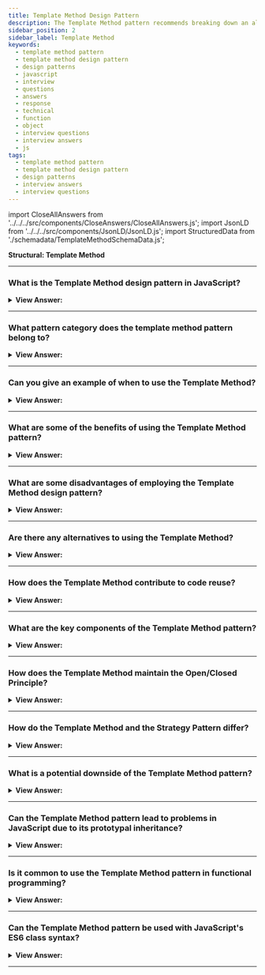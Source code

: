 ```yaml
---
title: Template Method Design Pattern
description: The Template Method pattern recommends breaking down an algorithm into a series of steps and then turning these steps into methods.
sidebar_position: 2
sidebar_label: Template Method
keywords:
  - template method pattern
  - template method design pattern
  - design patterns
  - javascript
  - interview
  - questions
  - answers
  - response
  - technical
  - function
  - object
  - interview questions
  - interview answers
  - js
tags:
  - template method pattern
  - template method design pattern
  - design patterns
  - interview answers
  - interview questions
---
```


import CloseAllAnswers from '../../../src/components/CloseAnswers/CloseAllAnswers.js';
import JsonLD from '../../../src/components/JsonLD/JsonLD.js';
import StructuredData from './schemadata/TemplateMethodSchemaData.js';

<JsonLD data={StructuredData} />

<head>
  <title>Template Method Design Pattern | JavaScript Interview Questions</title>
</head>

**Structural: Template Method**

<CloseAllAnswers />

---

### What is the Template Method design pattern in JavaScript?

<details className='answer'>
  <summary>
    <strong>View Answer:</strong>
  </summary>
  <div>
  <div>
      <strong>Interview Response:</strong> It's a behavioral pattern that defines a program skeleton in a method, deferring some steps to subclasses, which lets subclasses redefine certain steps of an algorithm without changing its structure.
    </div>
    <br/>
    <div>
      <strong>Technical Response:</strong> The Template Method pattern defines a set of stages in an algorithm. Objects that implement these steps keep the algorithm's original structure but have the option to redefine or alter specific steps. This pattern intends to provide the client developer with extensibility.<br/>
    </div>
    <div>
</div><br />
  <div><strong className="codeExample">Code Example:</strong><br /><br />

<img src="/img/javascript-template-method.jpg" /><br /><br />

**This pattern's objects are as follows:**

**AbstractClass** -- example code: _datastore_

- It provides a way for clients to use the template method.
- It uses the template method to define the basic steps of an algorithm.
- It provides hooks (through method overriding) for a client developer to use in implementing the Steps.

**ConcreteClass** -- example code: _MySQL_

- carries out the primitive Steps described in AbstractClass.

<br/>

```js
let datastore = {
  process: function () {
    this.connect();
    this.select();
    this.disconnect();
    return true;
  },
};

function inherit(proto) {
  let F = function () {};
  F.prototype = proto;
  return new F();
}

function run() {
  let mySql = inherit(datastore);

  // implement template steps

  mySql.connect = function () {
    console.log('MySQL: connect step');
  };

  mySql.select = function () {
    console.log('MySQL: select step');
  };

  mySql.disconnect = function () {
    console.log('MySQL: disconnect step');
  };

  mySql.process();
}

run();

/*

OUTPUT:

MySQL: connect step
MySQL: select step
MySQL: disconnect step

*/
```

</div>
 </div>

</details>

---

### What pattern category does the template method pattern belong to?

<details>
  <summary>
    <strong>View Answer:</strong>
  </summary>
  <div>
    <div>
      <strong>Interview Response:</strong> The template method pattern belongs to the behavioral design pattern category in JavaScript, which focuses on communication between objects and how they interact.
    </div>
  </div>
</details>

---

### Can you give an example of when to use the Template Method?

<details>
  <summary>
    <strong>View Answer:</strong>
  </summary>
  <div>
  <div>
      <strong>Interview Response:</strong> You can use the Template Method when you want to let clients extend only particular steps of an algorithm, but not the whole algorithm or its structure.
    </div>
    <br />
    <div>
      <strong>Technical Response:</strong> The template method pattern is useful when you want to define a skeletal structure of an algorithm in JavaScript and allow subclasses to customize some steps.<br/><br/><strong>When to Use the Template Method Pattern:</strong>
    </div>
    <br />
    <div></div>

- The template method pattern solves the problem by employing an algorithm with various versions. You need to divide your method into additional steps implemented in the abstract class when the different implementations share them. On the other hand, we implement the various steps in the concrete classes.
- Another compelling use case for this approach is when you have copied and pasted code (private functions) between various classes.
- Finally, you can employ this strategy if most of your classes exhibit similar tendencies.

<br />
  </div>
</details>

---

### What are some of the benefits of using the Template Method pattern?

<details>
  <summary>
    <strong>View Answer:</strong>
  </summary>
  <div>
  <div>
      <strong>Interview Response:</strong> Benefits of using the Template Method pattern in JavaScript include promoting code reuse, reducing duplication, and providing a clear and flexible structure for algorithms.
    </div>
    <br />
    <div>
      <strong>Technical Response:</strong> Benefits of the Template Method Pattern
    </div>
    <br />
    <div></div>

- It's relatively easy to create a concrete implementation of an algorithm because you're removing common parts of the problem domain using an abstract class.
- Clean code because you avoid duplicate code.
- Ever cleaner code because you separate the algorithm into private methods or functions that are simpler and easier to test.

<br />
  </div>
</details>

---

### What are some disadvantages of employing the Template Method design pattern?

<details>
  <summary>
    <strong>View Answer:</strong>
  </summary>
  <div>
  <div>
      <strong>Interview Response:</strong> Disadvantages of using the Template Method pattern in JavaScript include increased complexity due to the added abstraction layer, and reduced flexibility in the overall design.
    </div>
    <br />
    <div>
      <strong>Technical Response:</strong> Drawbacks of the Template Method Pattern.
    </div>
    <br />
    <div></div>

- You may violate the Liskov Substitution Principle by suppressing a default step implementation through a subclass.
- Some clients may be the only reason the template pattern imposes a specific design.
- The template design is more adaptable than other patterns, and modifications at the high or low level might disrupt implementation, making maintenance difficult.

<br />
  </div>
</details>

---

### Are there any alternatives to using the Template Method?

<details>
  <summary>
    <strong>View Answer:</strong>
  </summary>
  <div>
  <div>
      <strong>Interview Response:</strong> Yes, some alternatives to the Template Method pattern in JavaScript include the Strategy pattern, the Command pattern, and the Decorator pattern.
    </div>
    <br />
    <div>
      <strong>Technical Response:</strong> Yes, there are several alternatives to the Template Method pattern in JavaScript, including the Strategy pattern, which uses composition instead of inheritance, the Command pattern, which encapsulates requests as objects, and the Decorator pattern, which adds functionality to objects dynamically at runtime.
    </div>
    <br />
<br />
  </div>
</details>

---

### How does the Template Method contribute to code reuse?

<details>
  <summary><strong>View Answer:</strong></summary>
  <div>
  <div><strong>Interview Response:</strong> It promotes code reuse by encapsulating common behavior in a superclass while allowing subclasses to implement specific behavior.
  </div>
  </div>
</details>

---

### What are the key components of the Template Method pattern?

<details>
  <summary><strong>View Answer:</strong></summary>
  <div>
  <div><strong>Interview Response:</strong> The key components are an abstract class with a template method containing the algorithm skeleton, and concrete classes that implement these operations.
  </div>
  </div>
</details>

---

### How does the Template Method maintain the Open/Closed Principle?

<details>
  <summary><strong>View Answer:</strong></summary>
  <div>
  <div><strong>Interview Response:</strong> It maintains the Open/Closed Principle by allowing new steps to be added in subclasses without modifying the abstract class or the algorithm's structure.
  </div>
  </div>
</details>

---

### How do the Template Method and the Strategy Pattern differ?

<details>
  <summary><strong>View Answer:</strong></summary>
  <div>
  <div><strong>Interview Response:</strong> The Strategy Pattern uses composition to change parts of the algorithm, while the Template Method uses inheritance to modify parts of the algorithm.
  </div>
  </div>
</details>

---

### What is a potential downside of the Template Method pattern?

<details>
  <summary><strong>View Answer:</strong></summary>
  <div>
  <div><strong>Interview Response:</strong> One downside is that you might create a superclass with a large template method that's difficult to understand and maintain.
  </div>
  </div>
</details>

---

### Can the Template Method pattern lead to problems in JavaScript due to its prototypal inheritance?

<details>
  <summary><strong>View Answer:</strong></summary>
  <div>
  <div><strong>Interview Response:</strong> Yes, because JavaScript uses prototypal rather than classical inheritance, implementing classical patterns like Template Method can be less straightforward and potentially less idiomatic.
  </div>
  </div>
</details>

---

### Is it common to use the Template Method pattern in functional programming?

<details>
  <summary><strong>View Answer:</strong></summary>
  <div>
  <div><strong>Interview Response:</strong> No, it's less common since functional programming discourages the use of mutable state and often prefers composition over inheritance.
  </div>
  </div>
</details>

---

### Can the Template Method pattern be used with JavaScript's ES6 class syntax?

<details>
  <summary><strong>View Answer:</strong></summary>
  <div>
  <div><strong>Interview Response:</strong> Yes, the ES6 class syntax supports the key concepts needed for the Template Method pattern, including inheritance and method overriding.
  </div>
  </div>
</details>

---
